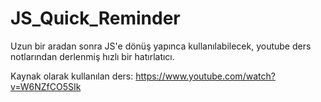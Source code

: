 # JS_Quick_Reminder
Uzun bir aradan sonra JS'e dönüş yapınca kullanılabilecek, youtube ders notlarından derlenmiş hızlı bir hatırlatıcı.

Kaynak olarak kullanılan ders: https://www.youtube.com/watch?v=W6NZfCO5SIk
